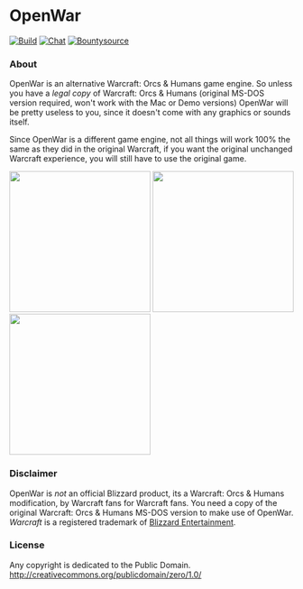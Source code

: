 # OpenWar

[![Build](https://travis-ci.org/openwar-hq/openwar.svg?branch=master)](https://travis-ci.org/openwar-hq/openwar)
[![Chat](https://img.shields.io/badge/chat-GITTER-blue.svg)](https://gitter.im/openwar-hq/openwar)
[![Bountysource](https://api.bountysource.com/badge/team?team_id=144507)](https://www.bountysource.com/teams/openwar)

### About

OpenWar is an alternative Warcraft: Orcs & Humans game engine. So unless you have a *legal copy* of Warcraft: Orcs & Humans (original MS-DOS version required, won't work with the Mac or Demo versions) OpenWar will be pretty useless to you, since it doesn't come with any graphics or sounds itself.

Since OpenWar is a different game engine, not all things will work 100% the same as they did in the original Warcraft, if you want the original unchanged Warcraft experience, you will still have to use the original game.

<img src="https://raw.githubusercontent.com/openwar-hq/openwar/master/doc/screenshot1.png" width="250">
<img src="https://raw.githubusercontent.com/openwar-hq/openwar/master/doc/screenshot3.gif" width="250">
<img src="https://raw.githubusercontent.com/openwar-hq/openwar/master/doc/screenshot2.png" width="250">

### Disclaimer

OpenWar is *not* an official Blizzard product, its a Warcraft: Orcs & Humans modification, by Warcraft fans for Warcraft fans. You need a copy of the original Warcraft: Orcs & Humans MS-DOS version to make use of OpenWar. *Warcraft* is a registered trademark of [Blizzard Entertainment](https://www.blizzard.com).

### License

Any copyright is dedicated to the Public Domain.
http://creativecommons.org/publicdomain/zero/1.0/
